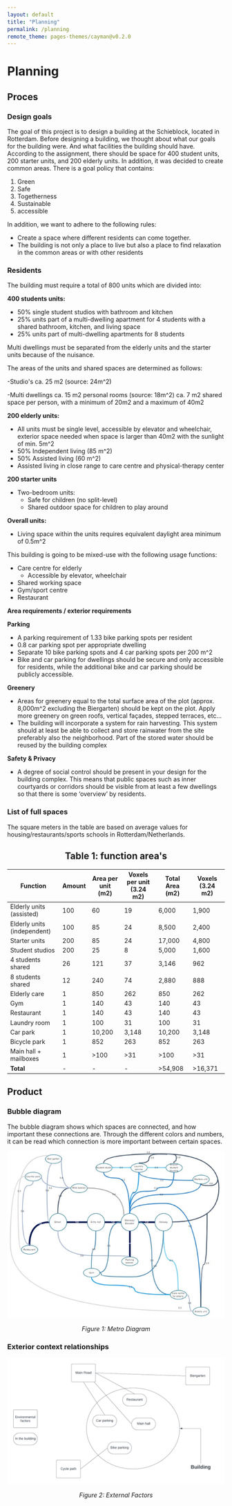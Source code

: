 ```yaml
---
layout: default
title: "Planning"
permalink: /planning
remote_theme: pages-themes/cayman@v0.2.0
---
```



# Planning 
## Proces
### Design goals
The goal of this project is to design a building at the Schieblock, located in Rotterdam. Before designing a building, we thought about what our goals for the building were. And what facilities the building should have. According to the assignment, there should be space for 400 student units, 200 starter units, and 200 elderly units. In addition, it was decided to create common areas. There is a goal policy that contains: 
1. Green
2. Safe 
3. Togetherness 
4. Sustainable 
5. accessible


In addition, we want to adhere to the following rules: 
- Create a space where different residents can come together.  
- The building is not only a place to live but also a place to find relaxation in the common areas or with other residents 

### Residents
The building must require a total of 800 units which are divided into:

**400 students units:**

- 50% single student studios with bathroom and kitchen
- 25% units part of a multi-dwelling apartment for 4 students with a shared bathroom, kitchen, and living space
- 25% units part of multi-dwelling apartments for 8 students 

Multi dwellings must be separated from the elderly units and the starter units because of the nuisance.

The areas of the units and shared spaces are determined as follows:

-Studio's 
		ca. 25 m2 (source: 24m^2)
  
-Multi dwellings 
		ca. 15 m2 personal rooms (source: 18m^2) 
		ca. 7 m2 shared space per person, with a minimum of 20m2 and a maximum of 40m2

**200 elderly units:**

- All units must be single level, accessible by elevator and wheelchair, exterior space needed when space is larger than 40m2 with the sunlight of min. 5m^2
- 50% Independent living (85 m^2)
- 50% Assisted living (60 m^2)
- Assisted living in close range to care centre and physical-therapy center


**200 starter units**

- Two-bedroom units:
  - Safe for children (no split-level)
  - Shared outdoor space for children to play around

**Overall units:**

- Living space within the units requires equivalent daylight area minimum of 0.5m^2

This building is going to be mixed-use with the following usage functions:

- Care centre for elderly
  - Accessible by elevator, wheelchair
- Shared working space
- Gym/sport centre
- Restaurant

**Area requirements / exterior requirements**

**Parking**

- A parking requirement of 1.33 bike parking spots per resident
- 0.8 car parking spot per appropriate dwelling
- Separate 10 bike parking spots and 4 car parking spots per 200 m^2
- Bike and car parking for dwellings should be secure and only accessible for residents, while the additional bike and car parking should be publicly accessible.

**Greenery**

- Areas for greenery equal to the total surface area of the plot (approx. 8,000m^2 excluding the Biergarten) should be kept on the plot. Apply more greenery on green roofs, vertical façades, stepped terraces, etc...
- The building will incorporate a system for rain harvesting. This system should at least be able to collect and store rainwater from the site preferably also the neighborhood. Part of the stored water should be reused by the building complex

**Safety & Privacy**

- A degree of social control should be present in your design for the building complex. This means that public spaces such as inner courtyards or corridors should be visible from at least a few dwellings so that there is some ‘overview’ by residents.


### List of full spaces 
The square meters in the table are based on average values for housing/restaurants/sports schools in Rotterdam/Netherlands. 

<div align="center">
  <h2>Table 1: function area's</h2>
</div>

| Function               | Amount | Area per unit (m2) | Voxels per unit (3.24 m2) | Total Area (m2) | Voxels (3.24 m2) |
|------------------------|--------|---------------------|----------------------------|------------------|------------------|
| Elderly units (assisted) | 100    | 60                | 19                         | 6,000            | 1,900            |
| Elderly units (independent) | 100    | 85             | 24                         | 8,500            | 2,400            |
| Starter units          | 200    | 85                  | 24                         | 17,000           | 4,800            |
| Student studios        | 200    | 25                  | 8                          | 5,000            | 1,600            |
| 4 students shared      | 26     | 121                 | 37                         | 3,146            | 962              |
| 8 students shared      | 12     | 240                 | 74                         | 2,880            | 888              |
| Elderly care           | 1      | 850                 | 262                        | 850              | 262              |
| Gym                    | 1      | 140                 | 43                         | 140              | 43               |
| Restaurant             | 1      | 140                 | 43                         | 140              | 43               |
| Laundry room           | 1      | 100                 | 31                         | 100              | 31               |
| Car park               | 1      | 10,200              | 3,148                      | 10,200           | 3,148            |
| Bicycle park           | 1      | 852                 | 263                        | 852              | 263              |
| Main hall + mailboxes  | 1      | >100                | >31                        | >100             | >31              |
| **Total**              | -      | -                   | -                          | >54,908          | >16,371          |

## Product

### Bubble diagram
The bubble diagram shows which spaces are connected, and how important these connections are. Through the different colors and numbers, it can be read which connection is more important between certain spaces.

<div align="center">
  <img src="assets/metrodiagram.jpeg" alt="Metro Diagram">
  <p><em>Figure 1: Metro Diagram</em></p>
</div>

### Exterior context relationships

<div align="center">
  <img src="assets/Externalfactors.png" alt="External Factors">
  <p><em>Figure 2: External Factors</em></p>
</div>






 



